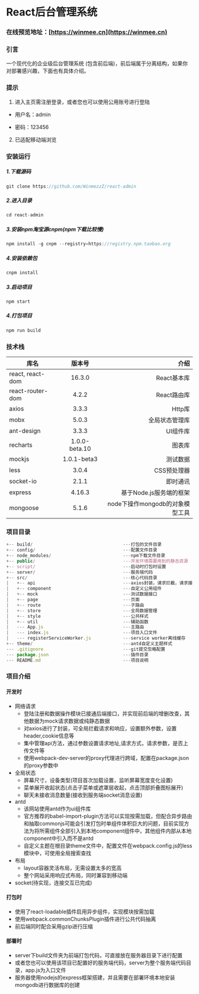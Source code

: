 # React后台管理系统

### 在线预览地址：[https://winmee.cn](https://winmee.cn)

### 引言

一个现代化的企业级后台管理系统 (包含前后端)，前后端属于分离结构，如果你对部署感兴趣，下面也有具体介绍。

### 提示

1. 进入主页需注册登录，或者您也可以使用公用账号进行登陆 

 - 用户名：admin 
 
 - 密码：123456

2. 已适配移动端浏览

### 安装运行
##### 1.下载源码
```js
git clone https://github.com/WinmezzZ/react-admin
```
##### 2.进入目录
```js
cd react-admin
```
##### 3.安装npm淘宝源cnpm(npm下载比较慢)
```js
npm install -g cnpm --registry=https://registry.npm.taobao.org
```
##### 4.安装依赖包
```js
cnpm install
```
##### 3.启动项目
```js
npm start
```
##### 4.打包项目
```js
npm run build
```

### 技术栈

| 库名 | 版本号 | 介绍 | 
| - | :-: | -: | 
| react, react-dom | 16.3.0 | React基本库 | 
| react-router-dom | 4.2.2 | React路由库 | 
| axios | 3.3.3 | Http库 |
| mobx | 5.0.3 | 全局状态管理库 |
| ant-design | 3.3.3 | UI组件库 |
| recharts | 1.0.0-beta.10 | 图表库 |
| mockjs | 1.0.1-beta3 | 测试数据 |
| less | 3.0.4 | CSS预处理器 |
| socket-io | 2.1.1 | 即时通讯 |
| express | 4.16.3 | 基于Node.js服务端的框架 |
| mongoose | 5.1.6 | node下操作mongodb的对象模型工具 |

### 项目目录

```js
+-- build/                                  ---打包的文件目录
+-- config/                                 ---配置文件目录
+-- node_modules/                           ---npm下载文件目录
+-- public/                                 ---开发环境需要用到的静态资源
+-- script/                                 ---启动时打包时设置
+-- server/                                 ---服务端代码
+-- src/                                    ---核心代码目录
|   +-- api                                 ---axios封装，请求拦截，请求接口集中管理
|   +-- component                           ---自定义公用组件
|   +-- mock                                ---测试数据接口
|   +-- page                                ---页面
|   +-- route                               ---子路由
|   +-- store                               ---全局数据管理
|   +-- style                               ---公共样式 
|   +-- util                                ---辅助函数
|   --- App.js                              ---主路由
|   --- index.js                            ---项目入口文件
|   --- registerServiceWorker.js            ---service worker离线缓存
+-- theme/                                  ---antd自定义主题样式
--- .gitignore                              ---git提交忽略配置
--- package.json                            ---插件目录
--- README.md                               ---项目说明
```

### 项目介绍
#### 开发时
- 网络请求
    - 登陆注册和数据操作模块已接通后端接口，并实现前后端的增删改查，其他数据为mock请求数据或纯静态数据
    - 对axios进行了封装，可全局拦截请求和响应，设置额外参数，设置header,cookie信息等
    - 集中管理api方法，通过参数设置请求地址,请求方式，请求参数，是否上传文件等
    - 使用webpack-dev-server的proxy代理进行跨域，配置在package.json的proxy参数中
- 全局状态
    - 屏幕尺寸，设备类型(项目首次加载设置，监听屏幕宽度变化设置)
    - 菜单展开收起状态(点击子菜单或遮罩层收起，点击顶部折叠图标展开)
    - 聊天未接收消息数量(接收到服务端socket消息设置)
- antd
    - 该网站使用antd作为ui组件库
    - 官方推荐的babel-import-plugin方法可以实现按需加载，但配合异步路由和抽取commonjs可能会引发打包时单组件体积巨大的问题，目前实现方法为将所需组件全部引入到本地component组件中，其他组件内部从本地component中引入而不是antd
    - 自定义主题在根目录theme文件中，配置文件在webpack.config.js的less模块中，可使用全局搜索查找
- 布局
    - layout容器灵活布局，无需设置太多的宽高
    - 整个网站采用响应式布局，同时兼容到移动端
- socket(待实现，连接交互已完成)

#### 打包时
- 使用了react-loadable插件启用异步组件，实现模块按需加载 
- 使用webpack.commonChunksPlugin插件进行公共代码抽离 
- 前后端同时配合采用gzip进行压缩 

#### 部署时
- server下build文件夹为前端打包代码，可直接放在服务器目录下进行配置
- 或者您也可以使用该项目已配置好的服务端代码，server为整个服务端代码目录，app.js为入口文件
- 服务器使用nodejs的express框架搭建，并且需要在部署环境本地安装mongodb进行数据库的创建

